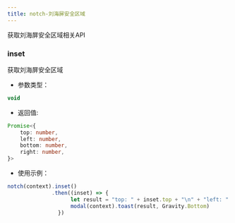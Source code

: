 ```yaml
---
title: notch-刘海屏安全区域
---
```


获取刘海屏安全区域相关API

### inset

获取刘海屏安全区域

* 参数类型：
```typescript
void
```
* 返回值:
```typescript
Promise<{
    top: number,
    left: number,
    bottom: number,
    right: number,
}>
```

* 使用示例：
```typescript
notch(context).inset()
              .then((inset) => {
                    let result = "top: " + inset.top + "\n" + "left: " + inset.left + "\n" + "bottom: " + inset.bottom + "\n" + "right: " + inset.right
                    modal(context).toast(result, Gravity.Bottom)
                })
```

